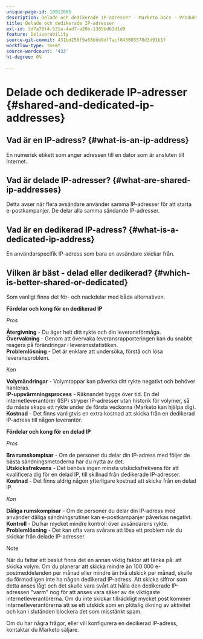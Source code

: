 ```yaml
---
unique-page-id: 10912085
description: Delade och dedikerade IP-adresser - Marketo Docs - Produktdokumentation
title: Delade och dedikerade IP-adresser
exl-id: 3d7a78f4-531a-4ad7-a20b-1385bd62d1d9
feature: Deliverability
source-git-commit: 431bd258f9a68bbb9df7acf043085578d3d91b1f
workflow-type: tm+mt
source-wordcount: '433'
ht-degree: 0%

---
```


# Delade och dedikerade IP-adresser {#shared-and-dedicated-ip-addresses}

## Vad är en IP-adress? {#what-is-an-ip-address}

En numerisk etikett som anger adressen till en dator som är ansluten till Internet.

## Vad är delade IP-adresser? {#what-are-shared-ip-addresses}

Detta avser när flera avsändare använder samma IP-adresser för att starta e-postkampanjer. De delar alla samma sändande IP-adresser.

## Vad är en dedikerad IP-adress? {#what-is-a-dedicated-ip-address}

En användarspecifik IP-adress som bara en avsändare skickar från.

## Vilken är bäst - delad eller dedikerad? {#which-is-better-shared-or-dedicated}

Som vanligt finns det för- och nackdelar med båda alternativen.

**Fördelar och kong för en dedikerad IP**

_Pros_

**Återgivning** - Du äger helt ditt rykte och din leveransförmåga.\
**Övervakning** - Genom att övervaka leveransrapporteringen kan du snabbt reagera på förändringar i leveransstatistiken.\
**Problemlösning** - Det är enklare att undersöka, förstå och lösa leveransproblem.

_Kon_

**Volymändringar** - Volymtoppar kan påverka ditt rykte negativt och behöver hanteras.\
**IP-uppvärmningsprocess** - Räknandet byggs över tid. En del internetleverantörer (ISP) stryper IP-adresser utan historik för volymer, så du måste skapa ett rykte under de första veckorna (Marketo kan hjälpa dig).\
**Kostnad** - Det finns vanligtvis en extra kostnad att skicka från en dedikerad IP-adress till någon leverantör.

**Fördelar och kong för en delad IP**

_Pros_

**Bra rumskompisar** - Om de personer du delar din IP-adress med följer de bästa sändningsmetoderna har du nytta av det.\
**Utskicksfrekvens** - Det behövs ingen minsta utskicksfrekvens för att kvalificera dig för en delad IP, till skillnad från dedikerade IP-adresser.\
**Kostnad** - Det finns aldrig någon ytterligare kostnad att skicka från en delad IP.

_Kon_

**Dåliga rumskompisar** - Om de personer du delar din IP-adress med använder dåliga sändningsrutiner kan e-postkampanjer påverkas negativt.\
**Kontroll** - Du har mycket mindre kontroll över avsändarens rykte.\
**Problemlösning** - Det kan ofta vara svårare att lösa ett problem när du skickar från delade IP-adresser.

>[!NOTE]
>
>När du fattar ett beslut finns det en annan viktig faktor att tänka på: att skicka volym. Om du planerar att skicka mindre än 100 000 e-postmeddelanden per månad eller mindre än två utskick per månad, skulle du förmodligen inte ha någon dedikerad IP-adress. Att skicka siffror som detta anses lågt och det skulle vara svårt att hålla den dedikerade IP-adressen &quot;varm&quot; nog för att anses vara säker av de viktigaste internetleverantörerna. Om du inte skickar tillräckligt mycket post kommer internetleverantörerna att se ett utskick som en plötslig ökning av aktivitet och kan i slutänden blockera det som misstänkt spam.

Om du har några frågor, eller vill konfigurera en dedikerad IP-adress, kontaktar du Marketo säljare.
